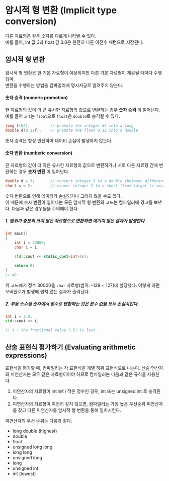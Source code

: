 # 암시적 형 변환 (Implicit type conversion)

다른 자료형은 같은 숫자를 다르게 나타낼 수 있다.<br>
예를 들어, int 값 3과 float 값 3.0은 완전히 다른 이진수 패턴으로 저장된다.

## 암시적 형 변환

암시적 형 변환은 한 기본 자료형이 예상되지만 다른 기본 자료형이 제공될 때마다 수행되며,<br>
변환을 수행하는 방법을 컴파일러에 명시저긍로 알려주지 않는다.

#### 숫자 승격 (numeric promotion)

한 자료형의 값이 더 큰 유사한 자료형의 값으로 변환하는 경우 **숫자 승격** 이 일어난다.<br>
예를 들어 `int`는 `float`으로 `float`은 `double`로 승격될 수 있다.

```cpp
long l(64);         // promote the integer 64 into a long
double d(0.12f);    // promote the float 0.12 into a double
```

숫자 승격은 항상 안전하며 데이터 손실이 발생하지 않는다.

#### 숫자 변환 (numberic conversion)

큰 자료형의 값이 더 작은 유사한 자료형의 값으로 변환하거나 서로 다른 자료형 간에 변환하는 경우 **숫자 변환** 이 일어난다.

```cpp
double d = 3;       // convert integer 3 to a double (between different types)
short s = 2;        // conver integer 2 to a short (from larger to smaller type)
```

숫자 변환으로 인해 데이터가 손실되거나 그러지 않을 수도 있다.<br>
이 때문에 숫자 변환이 일어나는 모든 암시적 형 변환의 코드는 컴파일러에 경고를 보낸다. 다음과 같은 경우들을 주의해야 한다.

##### **1. 범위가 충분히 크지 않은 자료형으로 변환하면 예기치 않은 결과가 발생한다.**
```cpp
int main()
{
    int i = 30000;
    char c = i;

    std::cout << static_cast<int>(c);

    return 0;
}
// 48
```

위 코드에서 정수 30000을 `char` 자로형(범위: -128 ~ 127)에 할당했다. 이렇게 하면 오버플로가 발생해 원치 않는 결과가 출력된다.

##### **2. 부동 소수점 숫자에서 정수로 변환하는 것은 분수 값을 모두 손실시킨다.**
```cpp
int i = 3.5;
std::cout << i;

// 3 : the fractional value (.5) is lost
```

## 산술 표현식 평가하기 (Evaluating arithmetic expressions)

표현식을 평가할 때, 컴파일러는 각 표현식을 개별 하위 표현식으로 나눈다. 산술 연산자의 피연산자는 모두 같은 자료형이어야 하므로 컴파일러는 다음과 같은 규칙을 사용한다.
  1. 피연산자의 자료형이 int 보다 작은 정수인 경우, int 또는 unsigned int 로 승격된다.
  2. 피연산자의 자료형이 여전히 같지 않으면, 컴파일러는 가장 높은 우선순위 피연산자를 찾고 다른 피연산자를 암시적 형 변환을 통해 일치시킨다.

피연산자의 우선 순위는 다음과 같다.

 - long double (highest)
 - double
 - float
 - unsigned long long
 - long long
 - unsigned long
 - long
 - unsigned int
 - int (lowest)